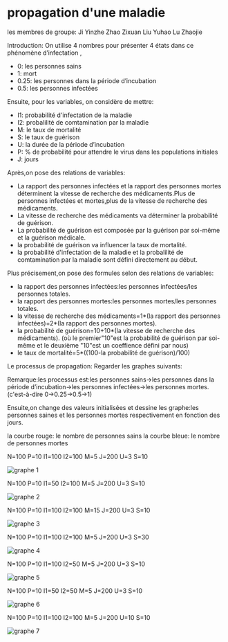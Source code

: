 # propagation d'une maladie
les membres de groupe:
Ji Yinzhe
Zhao Zixuan
Liu Yuhao
Lu Zhaojie

Introduction:
 On utilise 4 nombres pour présenter 4 états dans ce phénomène d’infectation ,
- 0: les personnes sains
- 1: mort
- 0.25: les personnes dans la période d’incubation
- 0.5: les personnes infectées

Ensuite, pour les variables, on considère de mettre:
-	 I1: probabilité d'infectation de la maladie
-	 I2: probalilité de comtamination par la maladie
-  M: le taux de mortalité
-	 S: le taux de guérison
-  U: la durée de la période d’incubation 
-  P: % de probabilité pour attendre le virus dans les populations initiales
-  J: jours

Après,on pose des relations de variables:
-  La rapport des personnes infectées et la rapport des personnes mortes déterminent la vitesse de recherche des médicaments.Plus de personnes infectées et mortes,plus de la vitesse de recherche des médicaments.
-  La vitesse de recherche des médicaments va déterminer la probabilité de guérison.
-  La probabilité de guérison est composée par la guérison par soi-même et la guérison médicale.
-  la probabilité de guérison va influencer la taux de mortalité.
-  la probabilité d'infectation de la maladie et la probalilité de comtamination par la maladie sont défini directement au début.

Plus précisement,on pose des formules selon des relations de variables:
-  la rapport des personnes infectées:les personnes infectées/les personnes totales.
-  la rapport des personnes mortes:les personnes mortes/les personnes totales.
-  la vitesse de recherche des médicaments=1*(la rapport des personnes infectées)+2*(la rapport des personnes mortes).
-  la probabilité de guérison=10+10*(la vitesse de recherche des médicaments).
        (où le premier"10"est la probabilité de guérison par soi-même et le deuxième "10"est un coeffience défini par nous)
-  le taux de mortalité=5*((100-la probabilité de guérison)/100)

Le processus de propagation:
Regarder les graphes suivants:

Remarque:les processus est:les personnes sains->les personnes dans la période d’incubation->les personnes infectées->les     personnes mortes.(c'est-à-dire 0->0.25->0.5->1)

Ensuite,on change des valeurs initialisées et dessine les graphe:les personnes saines et les personnes mortes respectivement en fonction des jours.


la courbe rouge: le nombre de personnes sains
la courbe bleue: le nombre de personnes mortes



N=100
P=10
I1=100
I2=100
M=5
J=200
U=3
S=10

![graphe 1](https://github.com/are00dynamic-2018/Propagation-d-une-maladie-/blob/image/1.png?raw=true)

N=100
P=10
I1=50
I2=100
M=5
J=200
U=3
S=10

![graphe 2](https://github.com/are00dynamic-2018/Propagation-d-une-maladie-/blob/image/2.png?raw=true)


N=100
P=10
I1=100
I2=100
M=15
J=200
U=3
S=10

![graphe 3](https://github.com/are00dynamic-2018/Propagation-d-une-maladie-/blob/image/3.png?raw=true)

N=100
P=10
I1=100
I2=100
M=5
J=200
U=3
S=30

![graphe 4](https://github.com/are00dynamic-2018/Propagation-d-une-maladie-/blob/image/4.png?raw=true)

N=100
P=10
I1=100
I2=50
M=5
J=200
U=3
S=10

![graphe 5](https://github.com/are00dynamic-2018/Propagation-d-une-maladie-/blob/image/5.png?raw=true)

N=100
P=10
I1=50
I2=50
M=5
J=200
U=3
S=10

![graphe 6](https://github.com/are00dynamic-2018/Propagation-d-une-maladie-/blob/image/6.png?raw=true)

N=100
P=10
I1=100
I2=100
M=5
J=200
U=10
S=10

![graphe 7](https://github.com/are00dynamic-2018/Propagation-d-une-maladie-/blob/image/index.png?raw=true)




